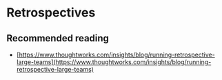 # Retrospectives

## Recommended reading

* [https://www.thoughtworks.com/insights/blog/running-retrospective-large-teams](https://www.thoughtworks.com/insights/blog/running-retrospective-large-teams)

